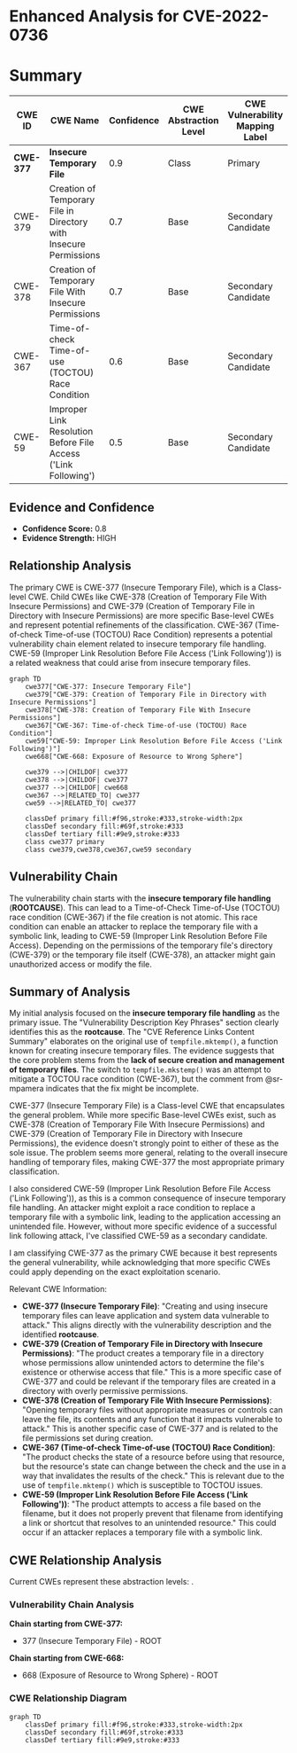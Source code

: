 # Enhanced Analysis for CVE-2022-0736

# Summary
| CWE ID | CWE Name | Confidence | CWE Abstraction Level | CWE Vulnerability Mapping Label | CWE-Vulnerability Mapping Notes |
|---|---|---|---|---|---|
| **CWE-377** | **Insecure Temporary File** | 0.9 | Class | Primary | Allowed-with-Review |
| CWE-379 | Creation of Temporary File in Directory with Insecure Permissions | 0.7 | Base | Secondary Candidate | Allowed |
| CWE-378 | Creation of Temporary File With Insecure Permissions | 0.7 | Base | Secondary Candidate | Allowed |
| CWE-367 | Time-of-check Time-of-use (TOCTOU) Race Condition | 0.6 | Base | Secondary Candidate | Allowed |
| CWE-59 | Improper Link Resolution Before File Access ('Link Following') | 0.5 | Base | Secondary Candidate | Allowed |

## Evidence and Confidence

*   **Confidence Score:** 0.8
*   **Evidence Strength:** HIGH

## Relationship Analysis
The primary CWE is CWE-377 (Insecure Temporary File), which is a Class-level CWE. Child CWEs like CWE-378 (Creation of Temporary File With Insecure Permissions) and CWE-379 (Creation of Temporary File in Directory with Insecure Permissions) are more specific Base-level CWEs and represent potential refinements of the classification. CWE-367 (Time-of-check Time-of-use (TOCTOU) Race Condition) represents a potential vulnerability chain element related to insecure temporary file handling. CWE-59 (Improper Link Resolution Before File Access ('Link Following')) is a related weakness that could arise from insecure temporary files.

```mermaid
graph TD
    cwe377["CWE-377: Insecure Temporary File"]
    cwe379["CWE-379: Creation of Temporary File in Directory with Insecure Permissions"]
    cwe378["CWE-378: Creation of Temporary File With Insecure Permissions"]
    cwe367["CWE-367: Time-of-check Time-of-use (TOCTOU) Race Condition"]
    cwe59["CWE-59: Improper Link Resolution Before File Access ('Link Following')"]
    cwe668["CWE-668: Exposure of Resource to Wrong Sphere"]

    cwe379 -->|CHILDOF| cwe377
    cwe378 -->|CHILDOF| cwe377
    cwe377 -->|CHILDOF| cwe668
    cwe367 -->|RELATED_TO| cwe377
    cwe59 -->|RELATED_TO| cwe377

    classDef primary fill:#f96,stroke:#333,stroke-width:2px
    classDef secondary fill:#69f,stroke:#333
    classDef tertiary fill:#9e9,stroke:#333
    class cwe377 primary
    class cwe379,cwe378,cwe367,cwe59 secondary
```

## Vulnerability Chain
The vulnerability chain starts with the **insecure temporary file handling** (**ROOTCAUSE**). This can lead to a Time-of-Check Time-of-Use (TOCTOU) race condition (CWE-367) if the file creation is not atomic. This race condition can enable an attacker to replace the temporary file with a symbolic link, leading to CWE-59 (Improper Link Resolution Before File Access). Depending on the permissions of the temporary file's directory (CWE-379) or the temporary file itself (CWE-378), an attacker might gain unauthorized access or modify the file.

## Summary of Analysis
My initial analysis focused on the **insecure temporary file handling** as the primary issue. The "Vulnerability Description Key Phrases" section clearly identifies this as the **rootcause**. The "CVE Reference Links Content Summary" elaborates on the original use of `tempfile.mktemp()`, a function known for creating insecure temporary files. The evidence suggests that the core problem stems from the **lack of secure creation and management of temporary files**. The switch to `tempfile.mkstemp()` was an attempt to mitigate a TOCTOU race condition (CWE-367), but the comment from @sr-mpamera indicates that the fix might be incomplete.

CWE-377 (Insecure Temporary File) is a Class-level CWE that encapsulates the general problem. While more specific Base-level CWEs exist, such as CWE-378 (Creation of Temporary File With Insecure Permissions) and CWE-379 (Creation of Temporary File in Directory with Insecure Permissions), the evidence doesn't strongly point to either of these as the sole issue. The problem seems more general, relating to the overall insecure handling of temporary files, making CWE-377 the most appropriate primary classification.

I also considered CWE-59 (Improper Link Resolution Before File Access ('Link Following')), as this is a common consequence of insecure temporary file handling. An attacker might exploit a race condition to replace a temporary file with a symbolic link, leading to the application accessing an unintended file. However, without more specific evidence of a successful link following attack, I've classified CWE-59 as a secondary candidate.

I am classifying CWE-377 as the primary CWE because it best represents the general vulnerability, while acknowledging that more specific CWEs could apply depending on the exact exploitation scenario.

Relevant CWE Information:
- **CWE-377 (Insecure Temporary File)**: "Creating and using insecure temporary files can leave application and system data vulnerable to attack." This aligns directly with the vulnerability description and the identified **rootcause**.
- **CWE-379 (Creation of Temporary File in Directory with Insecure Permissions)**: "The product creates a temporary file in a directory whose permissions allow unintended actors to determine the file's existence or otherwise access that file." This is a more specific case of CWE-377 and could be relevant if the temporary files are created in a directory with overly permissive permissions.
- **CWE-378 (Creation of Temporary File With Insecure Permissions)**: "Opening temporary files without appropriate measures or controls can leave the file, its contents and any function that it impacts vulnerable to attack." This is another specific case of CWE-377 and is related to the file permissions set during creation.
- **CWE-367 (Time-of-check Time-of-use (TOCTOU) Race Condition)**: "The product checks the state of a resource before using that resource, but the resource's state can change between the check and the use in a way that invalidates the results of the check." This is relevant due to the use of `tempfile.mktemp()` which is susceptible to TOCTOU issues.
- **CWE-59 (Improper Link Resolution Before File Access ('Link Following'))**: "The product attempts to access a file based on the filename, but it does not properly prevent that filename from identifying a link or shortcut that resolves to an unintended resource." This could occur if an attacker replaces a temporary file with a symbolic link.


## CWE Relationship Analysis

Current CWEs represent these abstraction levels: .


### Vulnerability Chain Analysis

**Chain starting from CWE-377:**
- 377 (Insecure Temporary File) - ROOT


**Chain starting from CWE-668:**
- 668 (Exposure of Resource to Wrong Sphere) - ROOT



### CWE Relationship Diagram

```mermaid
graph TD
    classDef primary fill:#f96,stroke:#333,stroke-width:2px
    classDef secondary fill:#69f,stroke:#333
    classDef tertiary fill:#9e9,stroke:#333
```